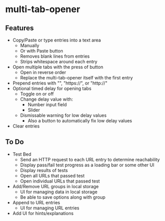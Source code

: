 # multi-tab-opener

## Features
- Copy/Paste or type entries into a text area
  - Manually
  - Or with Paste button
  - Removes blank lines from entries
  - Strips whitespace around each entry
- Open multiple tabs with the press of button
  - Open in reverse order
  - Replace the multi-tab-opener itself with the first entry
- Prepend entries with "", "https://", or "http://"
- Optional timed delay for opening tabs
  - Toggle on or off
  - Change delay value with:
    - Number input field
    - Slider
  - Dismissable warning for low delay values
    - Also a button to automatically fix low delay values
- Clear entries
  
## To Do
- Test Bed
  - Send an HTTP request to each URL entry to determine reachability
  - Display pass/fail test progress as a loading bar or some other UI
  - Display results of tests
  - Open all URLs that passed test
  - Open individual URLs that passed test
- Add/Remove URL groups in local storage
  - UI for managing data in local storage
  - Be able to save options along with group
- Append to URL entries
  - UI for managing URL entries
- Add UI for hints/explanations
